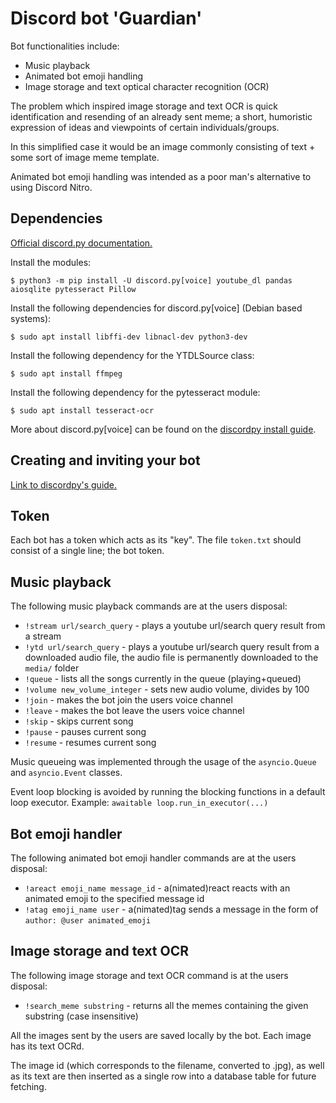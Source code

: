 # Discord bot 'Guardian'

Bot functionalities include:
- Music playback
- Animated bot emoji handling
- Image storage and text optical character recognition (OCR)

The problem which inspired image storage and text OCR is quick identification and resending of an already sent meme; a short, humoristic expression of ideas and viewpoints of certain individuals/groups. 


In this simplified case it would be an image commonly consisting of text + some sort of image meme template.


Animated bot emoji handling was intended as a poor man's alternative to using Discord Nitro.

## Dependencies

[Official discord.py documentation.](https://discordpy.readthedocs.io/en/latest/index.html "Discordpy docs.")


Install the modules:

`$ python3 -m pip install -U discord.py[voice] youtube_dl pandas aiosqlite pytesseract Pillow`


Install the following dependencies for discord.py[voice] (Debian based systems):

`$ sudo apt install libffi-dev libnacl-dev python3-dev`

Install the following dependency for the YTDLSource class:

`$ sudo apt install ffmpeg`

Install the following dependency for the pytesseract module:

`$ sudo apt install tesseract-ocr`

More about discord.py[voice] can be found on the [discordpy install guide](https://discordpy.readthedocs.io/en/latest/intro.html "Module install guide.").

## Creating and inviting your bot

[Link to discordpy's guide.](https://discordpy.readthedocs.io/en/latest/discord.html "Discordpy docs - invite, create.")

## Token

Each bot has a token which acts as its "key".
The file `token.txt` should consist of a single line; the bot token.


## Music playback

The following music playback commands are at the users disposal:
- `!stream url/search_query` - plays a youtube url/search query result from a stream
- `!ytd url/search_query` - plays a youtube url/search query result from a downloaded audio file, the audio file is permanently downloaded to the `media/` folder
- `!queue` - lists all the songs currently in the queue (playing+queued)
- `!volume new_volume_integer` - sets new audio volume, divides by 100
- `!join` - makes the bot join the users voice channel
- `!leave` - makes the bot leave the users voice channel
- `!skip` - skips current song
- `!pause` - pauses current song
- `!resume` - resumes current song

Music queueing was implemented through the usage of the `asyncio.Queue` and `asyncio.Event` classes.

Event loop blocking is avoided by running the blocking functions in a default loop executor. Example: `awaitable loop.run_in_executor(...)`

## Bot emoji handler

The following animated bot emoji handler commands are at the users disposal:
- `!areact emoji_name message_id` - a(nimated)react reacts with an animated emoji to the specified message id
- `!atag emoji_name user` - a(nimated)tag sends a message in the form of `author: @user animated_emoji`

## Image storage and text OCR
The following image storage and text OCR command is at the users disposal:
- `!search_meme substring` - returns all the memes containing the given substring (case insensitive)

All the images sent by the users are saved locally by the bot. Each image has its text OCRd. 

The image id (which corresponds to the filename, converted to .jpg), as well as its text are then inserted as a single row into a database table for future fetching.
